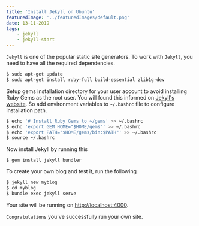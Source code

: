 ```yaml
---
title: 'Install Jekyll on Ubuntu'
featuredImage: '../featuredImages/default.png'
date: 13-11-2019
tags:
    - jekyll
    - jekyll-start
---
```


`Jekyll` is one of the popular static site generators. To work with `Jekyll`, you need to have all the required dependencies.

```bash
$ sudo apt-get update
$ sudo apt-get install ruby-full build-essential zlib1g-dev
```

Setup gems installation directory for your user account to avoid installing Ruby Gems as the root user. You will found this informed on [Jekyll's website][jekyll-site]. So add environment variables to `~/.bashrc` file to configure installation path.

```bash
$ echo '# Install Ruby Gems to ~/gems' >> ~/.bashrc
$ echo 'export GEM_HOME="$HOME/gems"' >> ~/.bashrc
$ echo 'export PATH="$HOME/gems/bin:$PATH"' >> ~/.bashrc
$ source ~/.bashrc
```

Now install Jekyll by running this

```
$ gem install jekyll bundler
```

To create your own blog and test it, run the following

```bash
$ jekyll new myblog
$ cd myblog
$ bundle exec jekyll serve
```

Your site will be running on [http://localhost:4000][jekyll-link].

`Congratulations` you've successfully run your own site. <i class="far fa-grin"></i>

[jekyll-site]: https://jekyllrb.com/
[jekyll-link]: http://localhost:4000

